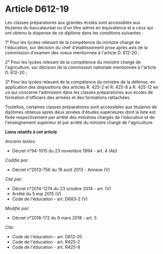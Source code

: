 # Article D612-19

Les classes préparatoires aux grandes écoles sont accessibles aux titulaires du baccalauréat ou d'un titre admis en
équivalence et à ceux qui ont obtenu la dispense de ce diplôme dans les conditions suivantes :

1° Pour les lycées relevant de la compétence du ministre chargé de l'éducation, sur décision du chef d'établissement prise
après avis de la commission d'examen des voeux mentionnée à l'article D. 612-20 ;

2° Pour les lycées relevant de la compétence du ministre chargé de l'agriculture, sur décision de la commission nationale
mentionnée à l'article D. 612-20 ;

3° Pour les lycées relevant de la compétence du ministre de la défense, en application des dispositions des articles R. 425-2
et R. 425-8 à R. 425-12 en ce qui concerne l'admission dans les classes préparatoires aux écoles de formation d'officiers des
armées et des formations rattachées.

Toutefois, certaines classes préparatoires sont accessibles aux titulaires de diplômes obtenus après deux années d'études
supérieures dont la liste est fixée respectivement par arrêté des ministres chargés de l'éducation et de l'enseignement
supérieur et par arrêté du ministre chargé de l'agriculture.

**Liens relatifs à cet article**

_Anciens textes_:

  - Décret n°94-1015 du 23 novembre 1994 - art. 4 (Ab)

_Codifié par_:

  - Décret n°2013-756 du 19 août 2013 -  Annexe (V)

_Cité par_:

  - Décret n°2014-1274 du 23 octobre 2014 - art. (V)
  - Arrêté du 5 mai 2015 (V)
  - Code de l'éducation - art. D683-2 (V)

_Modifié par_:

  - Décret n°2018-172 du 9 mars 2018 - art. 5

_Cite_:

  - Code de l'éducation - art. D612-20
  - Code de l'éducation - art. R425-2
  - Code de l'éducation - art. R425-8
